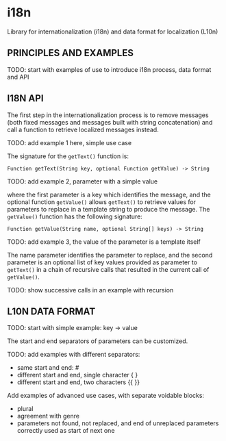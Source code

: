 i18n
====

Library for internationalization (i18n)
and data format for localization (L10n)

PRINCIPLES AND EXAMPLES
-----------------------

TODO: start with examples of use to introduce i18n process,
      data format and API

I18N API
--------

The first step in the internationalization process
is to remove messages (both fixed messages and
messages built with string concatenation) and call
a function to retrieve localized messages instead.

TODO: add example 1 here, simple use case

The signature for the `getText()` function is:

    Function getText(String key, optional Function getValue) -> String

TODO: add example 2, parameter with a simple value

where the first parameter is a key which identifies the message,
and the optional function `getValue()` allows `getText()` to retrieve values
for parameters to replace in a template string to produce the message.
The `getValue()` function has the following signature:

    Function getValue(String name, optional String[] keys) -> String

TODO: add example 3, the value of the parameter is a template itself

The name parameter identifies the parameter to replace, and the second
parameter is an optional list of key values provided as parameter to
`getText()` in a chain of recursive calls that resulted in the current
call of `getValue()`.

TODO: show successive calls in an example with recursion

L10N DATA FORMAT
----------------

TODO: start with simple example:
key -> value

The start and end separators of parameters can be customized.

TODO: add examples with different separators:
- same start and end: #
- different start and end, single character { }
- different start and end, two characters {{ }}

Add examples of advanced use cases, with separate voidable blocks:
- plural
- agreement with genre
- parameters not found, not replaced,
  and end of unreplaced parameters correctly used as start of next one

